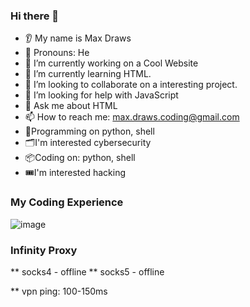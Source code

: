  ### Hi there 👋

* 👂 My name is Max Draws
* 👩 Pronouns: He
* 🔭 I’m currently working on a Cool Website
* 🌱 I’m currently learning HTML.
* 🤝 I’m looking to collaborate on a interesting project.
* 🤔 I’m looking for help with JavaScript
* 💬 Ask me about HTML
* 📫 How to reach me: <max.draws.coding@gmail.com>
* 💾Programming on python, shell
* 🗂️I'm interested cybersecurity
* 📦Coding on: python, shell
* 🎟️I'm interested hacking
### My Coding Experience
![image](https://user-images.githubusercontent.com/120040231/215178675-4a30f3e0-1a6e-4e87-a7f8-9278cf22f4b6.png)

### Infinity Proxy

** socks4 - offline
** socks5 - offline

** vpn ping: 100-150ms
